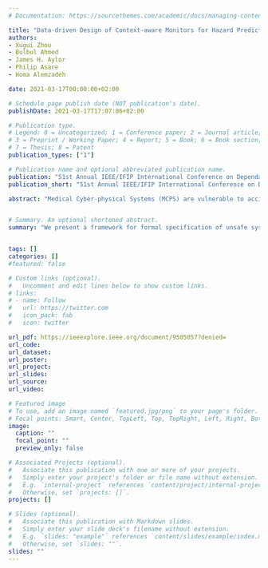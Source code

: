 ```yaml
---
# Documentation: https://sourcethemes.com/academic/docs/managing-content/

title: "Data-driven Design of Context-aware Monitors for Hazard Prediction in Artificial Pancreas Systems"
authors: 
- Xugui Zhou
- Bulbul Ahmed
- James H. Aylor
- Philip Asare
- Homa Alemzadeh

date: 2021-03-17T00:00:00+02:00

# Schedule page publish date (NOT publication's date).
publishDate: 2021-03-17T17:07:06+02:00

# Publication type.
# Legend: 0 = Uncategorized; 1 = Conference paper; 2 = Journal article;
# 3 = Preprint / Working Paper; 4 = Report; 5 = Book; 6 = Book section;
# 7 = Thesis; 8 = Patent
publication_types: ["1"]

# Publication name and optional abbreviated publication name.
publication: "51st Annual IEEE/IFIP International Conference on Dependable Systems and Networks (DSN2021)"
publication_short: "51st Annual IEEE/IFIP International Conference on Dependable Systems and Networks (DSN2021)"

abstract: "Medical Cyber-physical Systems (MCPS) are vulnerable to accidental or malicious faults that can target their controllers and cause safety hazards and harm to patients. This paper proposes a combined model and data-driven approach for designing context-aware monitors that can detect early signs of hazards and mitigate them in MCPS. We present a framework for formal specification of unsafe system context using Signal Temporal Logic (STL) combined with an optimization method for patient-specific refinement of STL formulas based on real or simulated faulty data from the closed-loop system for the generation of monitor logic. We evaluate our approach in simulation using two state-of-the-art closed-loop Artificial Pancreas Systems (APS). The results show the context-aware monitor achieves up to 1.4 times increase in average hazard prediction accuracy (F1score) over several baseline monitors, reduces false-positive and false-negative rates, and enables hazard mitigation with a 54% success rate while decreasing the average risk for patients."


# Summary. An optional shortened abstract.
summary: "We present a framework for formal specification of unsafe system context using Signal Temporal Logic (STL) combined with an optimization method."


tags: []
categories: []
#featured: false

# Custom links (optional).
#   Uncomment and edit lines below to show custom links.
# links:
# - name: Follow
#   url: https://twitter.com
#   icon_pack: fab
#   icon: twitter

url_pdf: https://ieeexplore.ieee.org/document/9505057?denied=
url_code:
url_dataset:
url_poster:
url_project:
url_slides:
url_source:
url_video:

# Featured image
# To use, add an image named `featured.jpg/png` to your page's folder. 
# Focal points: Smart, Center, TopLeft, Top, TopRight, Left, Right, BottomLeft, Bottom, BottomRight.
image:
  caption: ""
  focal_point: ""
  preview_only: false

# Associated Projects (optional).
#   Associate this publication with one or more of your projects.
#   Simply enter your project's folder or file name without extension.
#   E.g. `internal-project` references `content/project/internal-project/index.md`.
#   Otherwise, set `projects: []`.
projects: []

# Slides (optional).
#   Associate this publication with Markdown slides.
#   Simply enter your slide deck's filename without extension.
#   E.g. `slides: "example"` references `content/slides/example/index.md`.
#   Otherwise, set `slides: ""`.
slides: ""
---
```

